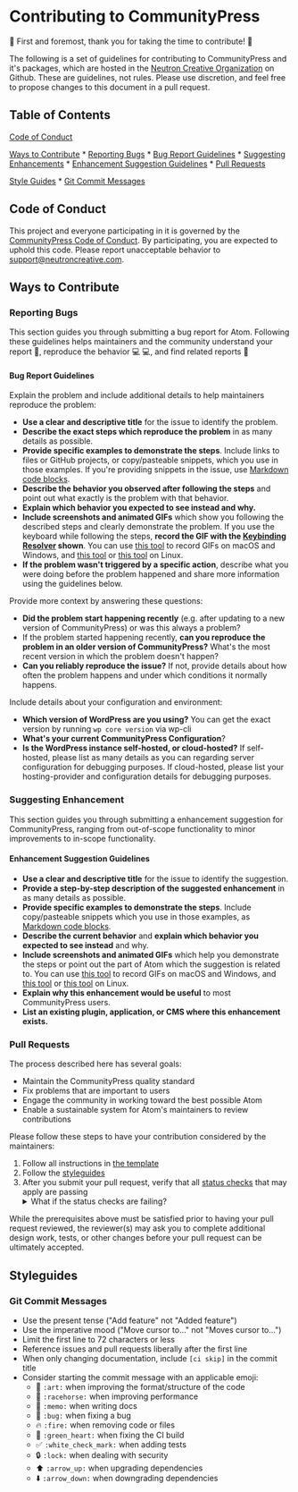 # Contributing to CommunityPress

:tada: First and foremost, thank you for taking the time to contribute! :tada:

The following is a set of guidelines for contributing to CommunityPress and it's packages, which are hosted in the [Neutron Creative Organization](https://github.com/Neutron-Creative) on Github. These are guidelines, not rules. Please use discretion, and feel free to propose changes to this document in a pull request.

## Table of Contents

[Code of Conduct](#code-of-conduct)

[Ways to Contribute](#ways-to-contribute)
    * [Reporting Bugs](#reporting-bugs)
        * [Bug Report Guidelines](#bug-report-guidelines)
    * [Suggesting Enhancements](#suggesting-enhancements)
        * [Enhancement Suggestion Guidelines](#enhancement-suggestion-guidelines)
    * [Pull Requests](#pull-requests)

[Style Guides](#style-guides)
    * [Git Commit Messages](#git-commit-messages)

## Code of Conduct
This project and everyone participating in it is governed by the [CommunityPress Code of Conduct](CODE_OF_CONDUCT.md). By participating, you are expected to uphold this code. Please report unacceptable behavior to [support@neutroncreative.com](mailto:support@neutroncreative.com).

## Ways to Contribute

### Reporting Bugs

This section guides you through submitting a bug report for Atom. Following these guidelines helps maintainers and the community understand your report :pencil:, reproduce the behavior :computer: :computer:, and find related reports :mag_right:
    
#### Bug Report Guidelines

Explain the problem and include additional details to help maintainers reproduce the problem:

* **Use a clear and descriptive title** for the issue to identify the problem.
* **Describe the exact steps which reproduce the problem** in as many details as possible.
* **Provide specific examples to demonstrate the steps**. Include links to files or GitHub projects, or copy/pasteable snippets, which you use in those examples. If you're providing snippets in the issue, use [Markdown code blocks](https://help.github.com/articles/markdown-basics/#multiple-lines).
* **Describe the behavior you observed after following the steps** and point out what exactly is the problem with that behavior.
* **Explain which behavior you expected to see instead and why.**
* **Include screenshots and animated GIFs** which show you following the described steps and clearly demonstrate the problem. If you use the keyboard while following the steps, **record the GIF with the [Keybinding Resolver](https://github.com/atom/keybinding-resolver) shown**. You can use [this tool](https://www.cockos.com/licecap/) to record GIFs on macOS and Windows, and [this tool](https://github.com/colinkeenan/silentcast) or [this tool](https://github.com/GNOME/byzanz) on Linux.
* **If the problem wasn't triggered by a specific action**, describe what you were doing before the problem happened and share more information using the guidelines below.

Provide more context by answering these questions:

* **Did the problem start happening recently** (e.g. after updating to a new version of CommunityPress) or was this always a problem?
* If the problem started happening recently, **can you reproduce the problem in an older version of CommunityPress?** What's the most recent version in which the problem doesn't happen?
* **Can you reliably reproduce the issue?** If not, provide details about how often the problem happens and under which conditions it normally happens.

Include details about your configuration and environment:

* **Which version of WordPress are you using?** You can get the exact version by running `wp core version` via wp-cli
* **What's your current CommunityPress Configuration**?
* **Is the WordPress instance self-hosted, or cloud-hosted?** If self-hosted, please list as many details as you can regarding server configuration for debugging purposes. If cloud-hosted, please list your hosting-provider and configuration details for debugging purposes.

### Suggesting Enhancement

This section guides you through submitting a enhancement suggestion for CommunityPress, ranging from out-of-scope functionality to minor improvements to in-scope functionality.

#### Enhancement Suggestion Guidelines
    
* **Use a clear and descriptive title** for the issue to identify the suggestion.
* **Provide a step-by-step description of the suggested enhancement** in as many details as possible.
* **Provide specific examples to demonstrate the steps**. Include copy/pasteable snippets which you use in those examples, as [Markdown code blocks](https://help.github.com/articles/markdown-basics/#multiple-lines).
* **Describe the current behavior** and **explain which behavior you expected to see instead** and why.
* **Include screenshots and animated GIFs** which help you demonstrate the steps or point out the part of Atom which the suggestion is related to. You can use [this tool](https://www.cockos.com/licecap/) to record GIFs on macOS and Windows, and [this tool](https://github.com/colinkeenan/silentcast) or [this tool](https://github.com/GNOME/byzanz) on Linux.
* **Explain why this enhancement would be useful** to most CommunityPress users.
* **List an existing plugin, application, or CMS where this enhancement exists.**

### Pull Requests

The process described here has several goals:

- Maintain the CommunityPress quality standard
- Fix problems that are important to users
- Engage the community in working toward the best possible Atom
- Enable a sustainable system for Atom's maintainers to review contributions

Please follow these steps to have your contribution considered by the maintainers:

1. Follow all instructions in [the template](PULL_REQUEST_TEMPLATE.md)
2. Follow the [styleguides](#style-guides)
3. After you submit your pull request, verify that all [status checks](https://help.github.com/articles/about-status-checks/) that may apply are passing <details><summary>What if the status checks are failing?</summary>If a status check is failing, and you believe that the failure is unrelated to your change, please leave a comment on the pull request explaining why you believe the failure is unrelated. A maintainer will re-run the status check for you. If we conclude that the failure was a false positive, then we will open an issue to track that problem with our status check suite.</details>

While the prerequisites above must be satisfied prior to having your pull request reviewed, the reviewer(s) may ask you to complete additional design work, tests, or other changes before your pull request can be ultimately accepted.

## Styleguides

### Git Commit Messages

* Use the present tense ("Add feature" not "Added feature")
* Use the imperative mood ("Move cursor to..." not "Moves cursor to...")
* Limit the first line to 72 characters or less
* Reference issues and pull requests liberally after the first line
* When only changing documentation, include `[ci skip]` in the commit title
* Consider starting the commit message with an applicable emoji:
    * :art: `:art:` when improving the format/structure of the code
    * :racehorse: `:racehorse:` when improving performance
    * :memo: `:memo:` when writing docs
    * :bug: `:bug:` when fixing a bug
    * :fire: `:fire:` when removing code or files
    * :green_heart: `:green_heart:` when fixing the CI build
    * :white_check_mark: `:white_check_mark:` when adding tests
    * :lock: `:lock:` when dealing with security
    * :arrow_up: `:arrow_up:` when upgrading dependencies
    * :arrow_down: `:arrow_down:` when downgrading dependencies